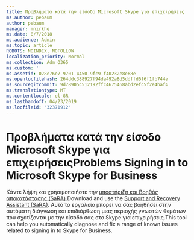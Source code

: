 ```yaml
---
title: Προβλήματα κατά την είσοδο Microsoft Skype για επιχειρήσεις
ms.author: pebaum
author: pebaum
manager: mnirkhe
ms.date: 8/7/2018
ms.audience: Admin
ms.topic: article
ROBOTS: NOINDEX, NOFOLLOW
localization_priority: Normal
ms.collection: Adm_O365
ms.custom: ''
ms.assetid: 028e76e7-9701-4450-9fc9-f40232e8e68e
ms.openlocfilehash: 264ddc388927f94da492a8d5ddffd6f6f1fb744e
ms.sourcegitcommit: 9d78905c512192ffc4675468abd2efc5f2e4baf4
ms.translationtype: MT
ms.contentlocale: el-GR
ms.lasthandoff: 04/23/2019
ms.locfileid: "32371912"
---
```

# <a name="problems-signing-in-to-microsoft-skype-for-business"></a><span data-ttu-id="4a944-102">Προβλήματα κατά την είσοδο Microsoft Skype για επιχειρήσεις</span><span class="sxs-lookup"><span data-stu-id="4a944-102">Problems Signing in to Microsoft Skype for Business</span></span>

<span data-ttu-id="4a944-103">Κάντε λήψη και χρησιμοποιήστε την [υποστήριξη και Βοηθός αποκατάστασης (SaRA)](https://diagnostics.outlook.com/#/).</span><span class="sxs-lookup"><span data-stu-id="4a944-103">Download and use the [Support and Recovery Assistant (SaRA)](https://diagnostics.outlook.com/#/).</span></span> <span data-ttu-id="4a944-104">Αυτό το εργαλείο μπορεί να σας βοηθήσει στην αυτόματη διάγνωση και επιδιόρθωση μιας περιοχής γνωστών θεμάτων που σχετίζονται με την είσοδό σας στο Skype για επιχειρήσεις.</span><span class="sxs-lookup"><span data-stu-id="4a944-104">This tool can help you automatically diagnose and fix a range of known issues related to signing in to Skype for Business.</span></span>
  

